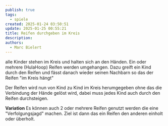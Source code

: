 ```yaml
---
publish: true
tags:
  - spiele
created: 2025-01-24 03:50:51
update: 2025-01-25 00:55:21
title: Reifen durchgeben im Kreis
description: 
authors:
  - Marc Bielert
---
```


alle Kinder stehen im Kreis und halten sich an den Händen.
Ein oder mehrere (HulaHoop) Reifen werden umgehangen. Dazu greift ein Kind durch den Reifen und fässt danach wieder seinen Nachbarn so das der Reifen "im Kreis hängt"

Der Reifen wird nun von Kind zu Kind im Kreis herumgegeben ohne das die Verbindung der Hände gelöst wird, dabei muss jedes Kind auch durch den Reifen durchsteigen.

**Variation**
Es können auch 2 oder mehrere Reifen genutzt werden die eine "Verfolgungsjagd" machen. Ziel ist dann das ein Reifen den anderen einholt oder überholt.
